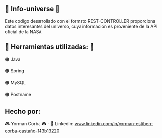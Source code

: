 ## 👾 Info-universe 👾

Este codigo desarrollado con el formato REST-CONTROLLER proporciona datos interesantes del universo, cuya información es proveniente de la API oficial de la NASA

## 👜 Herramientas utilizadas: 👜

🟠 Java

🟠 Spring

🟠 MySQL

🟠 Postname

## Hecho por:

🎮 Yorman Corba 🎮 - 💼 Linkedin: www.linkedin.com/in/yorman-estiben-corba-castaño-143b13220


